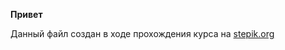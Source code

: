 **Привет**

Данный файл создан в ходе прохождения курса на [stepik.org](https://stepik.org/users/288427662/courses)